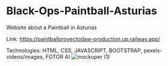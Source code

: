 # Black-Ops-Paintball-Asturias

Website about a Paintball in Asturias

Link: https://paintballproyectodaw-production.up.railway.app/

Technologies: HTML, CSS, JAVASCRIPT, BOOTSTRAP, pexels-videos/images, FOTOR AI
![mockuper (1)](https://github.com/user-attachments/assets/3d6dff60-1b01-400e-85b3-fd0ea2c8f087)
